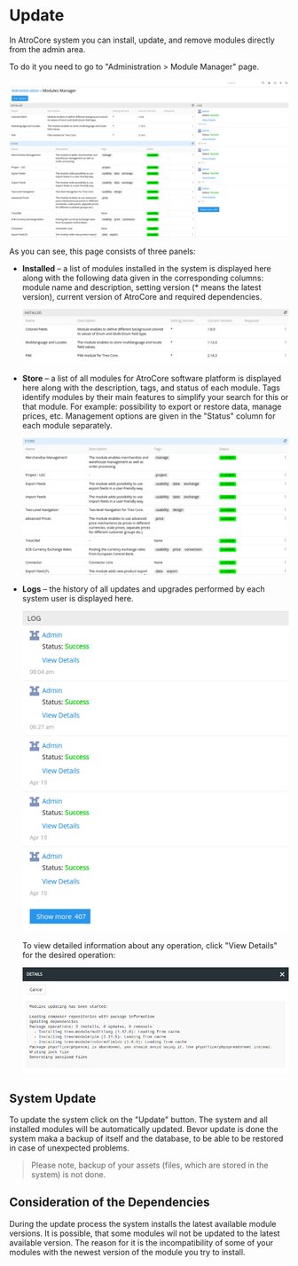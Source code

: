 # Update

In AtroCore system you can install, update, and remove modules directly from the admin area.

To do it you need to go to "Administration > Module Manager" page.

![modules_manager](../_assets/admin-guide/module-manager/module_manager_en.png)

As you can see, this page consists of three panels:

* **Installed** – a list of modules installed in the system is displayed here along with the following data given in the corresponding columns: module name and description, setting version (* means the latest version), current version of AtroCore and required dependencies.

  ![installed_panel](../_assets/admin-guide/module-manager/module_manager_installed_en.png)
  
* **Store** – a list of all modules for AtroCore software platform is displayed here along with the description, tags, and status of each module. Tags identify modules by their main features to simplify your search for this or that module. For example: possibility to export or restore data, manage prices, etc. Management options are given in the "Status" column for each module separately. 

  ![store_panel](../_assets/admin-guide/module-manager/module_manager_store_en.png)

* **Logs** – the history of all updates and upgrades performed by each system user is displayed here.

  ![logs_panel](../_assets/admin-guide/module-manager/module_manager_logs_en.png)
  
  To view detailed information about any operation, click "View Details"  for the desired operation:
  
  ![logs_detailed](../_assets/admin-guide/module-manager/module_manager_logs_detailed_en.png)

## System Update
To update the system click on the "Update" button. The system and all installed modules will be automatically updated. Bevor update is done the system maka a backup of itself and the database, to be able to be restored in case of unexpected problems.

> Please note, backup of your assets (files, which are stored in the system) is not done.

## Consideration of the Dependencies

During the update process the system installs the latest available module versions. It is possible, that some modules wil not be updated to the latest available version. The reason for it is the incompatibility of some of your modules with the newest version of the module you try to install.